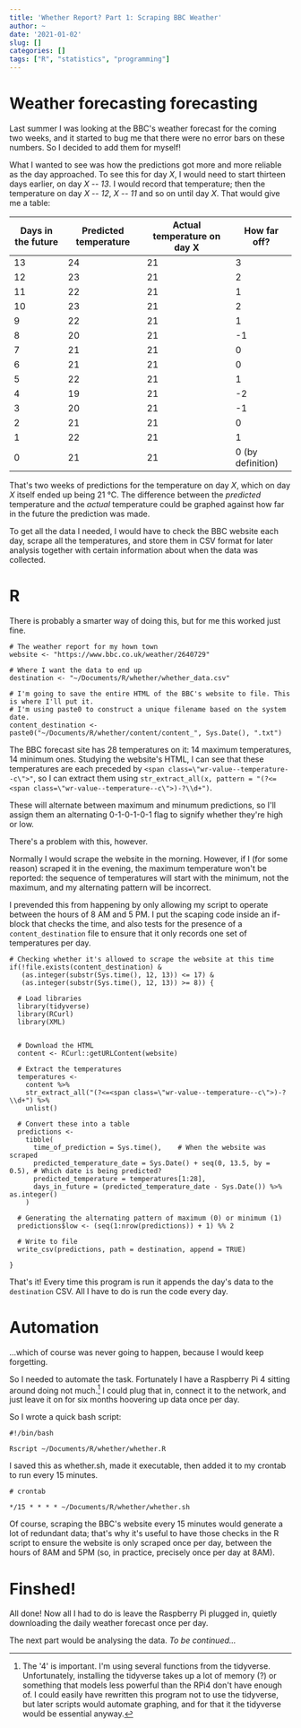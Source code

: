 ```yaml
---
title: 'Whether Report? Part 1: Scraping BBC Weather'
author: ~
date: '2021-01-02'
slug: []
categories: []
tags: ["R", "statistics", "programming"]
---
```


# Weather forecasting forecasting

Last summer I was looking at the BBC's weather forecast for the coming two weeks, and it started to bug me that there were no error bars on these numbers. So I decided to add them for myself!

What I wanted to see was how the predictions got more and more reliable as the day approached. To see this for day *X*, I would need to start thirteen days earlier, on day *X -- 13*. I would record that temperature; then the temperature on day *X -- 12*, *X -- 11* and so on until day *X*. That would give me a table:

Days in the future | Predicted temperature | Actual temperature on day X | How far off?
-|-|-|-
13|24|21|3
12|23|21|2
11|22|21|1
10|23|21|2
9|22|21|1
8|20|21|-1
7|21|21|0
6|21|21|0
5|22|21|1
4|19|21|-2
3|20|21|-1
2|21|21|0
1|22|21|1
0|21|21|0 (by definition)

That's two weeks of predictions for the temperature on day *X*, which on day *X* itself ended up being 21 °C. The difference between the *predicted* temperature and the *actual* temperature could be graphed against how far in the future the prediction was made.

To get all the data I needed, I would have to check the BBC website each day, scrape all the temperatures, and store them in CSV format for later analysis together with certain information about when the data was collected.

# R

There is probably a smarter way of doing this, but for me this worked just fine. 

```{r, eval = FALSE}
# The weather report for my hown town
website <- "https://www.bbc.co.uk/weather/2640729"

# Where I want the data to end up
destination <- "~/Documents/R/whether/whether_data.csv"

# I'm going to save the entire HTML of the BBC's website to file. This is where I'll put it.
# I'm using paste0 to construct a unique filename based on the system date.
content_destination <- paste0("~/Documents/R/whether/content/content_", Sys.Date(), ".txt")

```

The BBC forecast site has 28 temperatures on it: 14 maximum temperatures, 14 minimum ones. Studying the website's HTML, I can see that these temperatures are each preceded by ```<span class=\"wr-value--temperature--c\">"```, so I can extract them using ```str_extract_all(x, pattern = "(?<=<span class=\"wr-value--temperature--c\">)-?\\d+")```. 

These will alternate between maximum and minumum predictions, so I'll assign them an alternating 0-1-0-1-0-1 flag to signify whether they're high or low.

There's a problem with this, however.

Normally I would scrape the website in the morning. However, if I (for some reason) scraped it in the evening, the maximum temperature won't be reported: the sequence of temperatures will start with the minimum, not the maximum, and my alternating pattern will be incorrect.

I prevended this from happening by only allowing my script to operate between the hours of 8 AM and 5 PM. I put the scaping code inside an if-block that checks the time, and also tests for the presence of a ```content_destination``` file to ensure that it only records one set of temperatures per day.

```{r, eval = FALSE}
# Checking whether it's allowed to scrape the website at this time
if(!file.exists(content_destination) &
   (as.integer(substr(Sys.time(), 12, 13)) <= 17) &
   (as.integer(substr(Sys.time(), 12, 13)) >= 8)) {
   
  # Load libraries
  library(tidyverse)
  library(RCurl)
  library(XML)
  
  
  # Download the HTML
  content <- RCurl::getURLContent(website)

  # Extract the temperatures
  temperatures <- 
    content %>%
    str_extract_all("(?<=<span class=\"wr-value--temperature--c\">)-?\\d+") %>%
    unlist()

  # Convert these into a table
  predictions <- 
    tibble(
      time_of_prediction = Sys.time(),    # When the website was scraped
      predicted_temperature_date = Sys.Date() + seq(0, 13.5, by = 0.5), # Which date is being predicted?
      predicted_temperature = temperatures[1:28],
      days_in_future = (predicted_temperature_date - Sys.Date()) %>% as.integer()
    )

  # Generating the alternating pattern of maximum (0) or minimum (1)
  predictions$low <- (seq(1:nrow(predictions)) + 1) %% 2

  # Write to file
  write_csv(predictions, path = destination, append = TRUE)

}

```

That's it! Every time this program is run it appends the day's data to the ```destination``` CSV. All I have to do is run the code every day.

# Automation

...which of course was never going to happen, because I would keep forgetting.

So I needed to automate the task. Fortunately I have a Raspberry Pi 4 sitting around doing not much.[^1] I could plug that in, connect it to the network, and just leave it on for six months hoovering up data once per day.

So I wrote a quick bash script:

```{bash}
#!/bin/bash

Rscript ~/Documents/R/whether/whether.R
```

I saved this as whether.sh, made it executable, then added it to my crontab to run every 15 minutes.

```
# crontab

*/15 * * * * ~/Documents/R/whether/whether.sh
```

Of course, scraping the BBC's website every 15 minutes would generate a lot of redundant data; that's why it's useful to have those checks in the R script to ensure the website is only scraped once per day, between the hours of 8AM and 5PM (so, in practice, precisely once per day at 8AM).

# Finshed!

All done! Now all I had to do is leave the Raspberry Pi plugged in, quietly downloading the daily weather forecast once per day.

The next part would be analysing the data. *To be continued...*

[^1]: The '4' is important. I'm using several functions from the tidyverse. Unfortunately, installing the tidyverse takes up a lot of memory (?) or something that models less powerful than the RPi4 don't have enough of. I could easily have rewritten this program not to use the tidyverse, but later scripts would automate graphing, and for that it the tidyverse would be essential anyway.